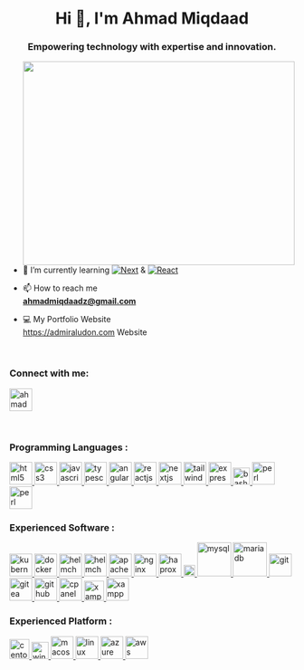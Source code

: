 <h1 align="center">Hi 👋, I'm Ahmad Miqdaad</h1>
<h3 align="center">Empowering technology with expertise and innovation.</h3>
<img src="https://raw.githubusercontent.com/admiraludon6/github-profile/master/images/undraw_programmer_re_owql.svg" width="480" height="360" frameBorder="0" class="giphy-embed" align="right" allowFullScreen>

- 🌱 I’m currently learning 
[![Next][Next.js]][Next-url] & [![React][React.js]][React-url]


- 📫 How to reach me <br> **ahmadmiqdaadz@gmail.com** 

- 💻 My Portfolio Website <br> https://admiraludon.com
Website
<br>

<h3 align="left">Connect with me:</h3>
<p align="left">
<a href="linkedin.com/in/miqdaadz" target="_blank"><img align="center" src="https://raw.githubusercontent.com/admiraludon6/github-profile/master/icons/linkedin-svgrepo-com.svg" alt="ahmadmiqdaad zaini" height="40" width="40" /></a>
</p>

<br>
<h3 align="left">Programming Languages :</h3>
<p align="left"> 

  <a href="https://en.wikipedia.org/wiki/HTML" target="_blank" rel="noreferrer"> 
  <img src="https://raw.githubusercontent.com/admiraludon6/github-profile/master/icons/html-5-svgrepo-com.svg" 
       alt="html5" width="40" height="40"/> 
  </a> 

  <a href="https://en.wikipedia.org/wiki/CSS" target="_blank" rel="noreferrer"> 
  <img src="https://raw.githubusercontent.com/admiraludon6/github-profile/master/icons/css-3-svgrepo-com.svg" 
       alt="css3" width="40" height="40"/> 
  </a> 

  <a href="https://www.javascript.com/" target="_blank" rel="noreferrer"> 
  <img src="https://raw.githubusercontent.com/admiraludon6/github-profile/master/icons/js-svgrepo-com.svg" 
       alt="javascript" width="40" height="40"/> 
  </a> 

  <a href="https://www.typescriptlang.org/" target="_blank" rel="noreferrer"> 
  <img src="https://raw.githubusercontent.com/admiraludon6/github-profile/master/icons/typescript-icon-svgrepo-com.svg" 
       alt="typescript" width="40" height="40"/> 
  </a> 
  

  <a href="https://angular.io/" target="_blank" rel="noreferrer"> 
  <img src="https://raw.githubusercontent.com/admiraludon6/github-profile/master/icons/angular-svgrepo-com.svg" 
       alt="angular" width="40" height="40"/> 
  </a> 
  
  <a href="https://reactjs.org/" target="_blank" rel="noreferrer"> 
  <img src="https://raw.githubusercontent.com/admiraludon6/github-profile/master/icons/react-svgrepo-com.svg" 
       alt="reactjs" width="40" height="40"/> 
  </a> 
  
  <a href="https://nextjs.org/" target="_blank" rel="noreferrer"> 
  <img src="https://raw.githubusercontent.com/admiraludon6/github-profile/master/icons/nextjs-fill-svgrepo-com.svg" 
       alt="nextjs" width="40" height="40"/> 
  </a> 
  
  
  <a href="https://tailwindcss.com/" target="_blank" rel="noreferrer"> 
  <img src="https://raw.githubusercontent.com/admiraludon6/github-profile/master/icons/tailwind-svgrepo-com.svg" 
       alt="tailwindcss" width="40" height="40"/> 
  </a> 
  
  <a href="https://expressjs.com/" target="_blank" rel="noreferrer"> 
  <img src="https://raw.githubusercontent.com/admiraludon6/github-profile/master/icons/express-svgrepo-com.svg" 
       alt="expressjs" height="40"/> 
  </a> 

  <a href="https://www.gnu.org/software/bash/" target="_blank" rel="noreferrer"> 
  <img src="https://raw.githubusercontent.com/admiraludon6/github-profile/master/icons/bash-svgrepo-com.svg" 
       alt="bash" height="30"/> 
  </a> 

  <a href="https://www.perl.org/" target="_blank" rel="noreferrer"> 
  <img src="https://raw.githubusercontent.com/admiraludon6/github-profile/master/icons/perl2-svgrepo-com.svg" 
       alt="perl" width="40" height="40"/> 
  </a> 

  <a href="https://www.php.net/" target="_blank" rel="noreferrer"> 
  <img src="https://raw.githubusercontent.com/admiraludon6/github-profile/master/icons/php-svgrepo-com.svg" 
       alt="perl" width="40" height="40"/> 
  </a> 

  </p>

  <h3 align="left">Experienced Software :</h3>
  <p align="left"> 

  <a href="https://kubernetes.io/" target="_blank" rel="noreferrer"> 
  <img src="https://raw.githubusercontent.com/admiraludon6/github-profile/master/icons/kubernetes-svgrepo-com.svg" 
       alt="kubernetes" width="40" height="40"/> 
  </a> 

  <a href="https://www.docker.com/" target="_blank" rel="noreferrer"> 
  <img src="https://raw.githubusercontent.com/admiraludon6/github-profile/master/icons/docker-svgrepo-com.svg" 
       alt="docker" width="40" height="40"/> 
  </a> 

  <a href="https://helm.sh/" target="_blank" rel="noreferrer"> 
  <img src="https://raw.githubusercontent.com/admiraludon6/github-profile/master/icons/helm-svgrepo-com.svg" 
       alt="helmchart" width="40" height="40"/> 
  </a> 

  <a href="https://www.jenkins.io/" target="_blank" rel="noreferrer"> 
  <img src="https://raw.githubusercontent.com/admiraludon6/github-profile/master/icons/jenkins-svgrepo-com.svg" 
       alt="helmchart" width="40" height="40"/> 
  </a> 

  <a href="https://httpd.apache.org/" target="_blank" rel="noreferrer"> 
  <img src="https://raw.githubusercontent.com/admiraludon6/github-profile/master/icons/apache-svgrepo-com.svg" 
       alt="apache" width="40" height="40"/> 
  </a> 
  
  <a href="https://www.nginx.com/" target="_blank" rel="noreferrer"> 
  <img src="https://raw.githubusercontent.com/admiraludon6/github-profile/master/icons/nginx-svgrepo-com.svg" 
       alt="nginx" width="40" height="40"/> 
  </a> 
  
  <a href="https://www.haproxy.org/" target="_blank" rel="noreferrer"> 
  <img src="https://raw.githubusercontent.com/admiraludon6/github-profile/master/icons/haproxy-svgrepo-com.svg" 
       alt="haproxy" height="40"/> 
  </a> 

  <a href="https://nodejs.org/en/" target="_blank" rel="noreferrer"> 
  <img src="https://raw.githubusercontent.com/admiraludon6/github-profile/master/icons/nodejs-svgrepo-com.svg" 
       alt="nodejs" height="20"/> 
  </a> 

  <a href="https://www.mysql.com/" target="_blank" rel="noreferrer"> 
  <img src="https://raw.githubusercontent.com/admiraludon6/github-profile/master/icons/mysql-logo-svgrepo-com.svg" 
       alt="mysql" width="60"/> 
  </a> 

  <a href="https://mariadb.org/" target="_blank" rel="noreferrer"> 
  <img src="https://raw.githubusercontent.com/admiraludon6/github-profile/master/icons/mariadb-svgrepo-com.svg" 
       alt="mariadb" width="60"/> 
  </a> 

  <a href="https://git-scm.com/" target="_blank" rel="noreferrer"> 
  <img src="https://raw.githubusercontent.com/admiraludon6/github-profile/master/icons/git-svgrepo-com.svg" 
       alt="git" width="40" height="40"/> 
  </a> 

  <a href="https://gitea.io/en-us/" target="_blank" rel="noreferrer"> 
  <img src="https://raw.githubusercontent.com/admiraludon6/github-profile/master/icons/gitea-svgrepo-com.svg" 
       alt="gitea" width="40" height="40"/> 
  </a> 

  <a href="https://github.com/" target="_blank" rel="noreferrer"> 
  <img src="https://raw.githubusercontent.com/admiraludon6/github-profile/master/icons/github-svgrepo-com.svg" 
       alt="github" width="40" height="40"/> 
  </a> 

  <a href="https://cpanel.net/" target="_blank" rel="noreferrer"> 
  <img src="https://raw.githubusercontent.com/admiraludon6/github-profile/master/icons/cpanel-svgrepo-com.svg" 
       alt="cpanel" width="40" height="40"/> 
  </a> 

  <a href="https://www.apachefriends.org/" target="_blank" rel="noreferrer"> 
  <img src="https://raw.githubusercontent.com/admiraludon6/github-profile/master/icons/xampp-svgrepo-com.svg" 
       alt="xampp" height="35" height="35"/> 
  </a> 

  <a href="https://code.visualstudio.com/" target="_blank" rel="noreferrer"> 
  <img src="https://raw.githubusercontent.com/admiraludon6/github-profile/master/icons/vscode-svgrepo-com.svg" 
       alt="xampp" height="40"/> 
  </a> 

  </p>

  <h3 align="left">Experienced Platform :</h3>
  <p align="left"> 
  
  <a href="https://www.centos.org/" target="_blank" rel="noreferrer"> 
  <img src="https://raw.githubusercontent.com/admiraludon6/github-profile/master/icons/centos-svgrepo-com.svg" 
       alt="centos" height="35"/> 
  </a> 

  <a href="https://www.microsoft.com/en-my/windows/?r=1" target="_blank" rel="noreferrer"> 
  <img src="https://raw.githubusercontent.com/admiraludon6/github-profile/master/icons/windowsphone-color-svgrepo-com.svg" 
       alt="windows" width="30" height="30"/> 
  </a> 
  
  <a href="https://www.apple.com/my/macos/" target="_blank" rel="noreferrer"> 
  <img src="https://raw.githubusercontent.com/admiraludon6/github-profile/master/icons/macos-svgrepo-com.svg" 
       alt="macos" width="40" height="40"/> 
  </a> 
  
  <a href="https://www.linux.org/" target="_blank" rel="noreferrer"> 
  <img src="https://raw.githubusercontent.com/admiraludon6/github-profile/master/icons/linux-svgrepo-com.svg" 
       alt="linux" width="40" height="40"/> 
  </a> 
  
  <a href="https://azure.microsoft.com/en-us" target="_blank" rel="noreferrer"> 
  <img src="https://raw.githubusercontent.com/admiraludon6/github-profile/master/icons/azure-svgrepo-com.svg" 
       alt="azure" width="40" height="40"/> 
  </a> 
  
  <a href="https://aws.amazon.com/" target="_blank" rel="noreferrer"> 
  <img src="https://raw.githubusercontent.com/admiraludon6/github-profile/master/icons/aws-svgrepo-com.svg" 
       alt="aws" width="40" height="40"/> 
  </a> 
  </p>

<!-- MARKDOWN LINKS & IMAGES -->
<!-- https://www.markdownguide.org/basic-syntax/#reference-style-links -->
[Next.js]: https://img.shields.io/badge/next.js-000000?style=for-the-badge&logo=nextdotjs&logoColor=white
[Next-url]: https://nextjs.org/
[React.js]: https://img.shields.io/badge/React-20232A?style=for-the-badge&logo=react&logoColor=61DAFB
[React-url]: https://reactjs.org/